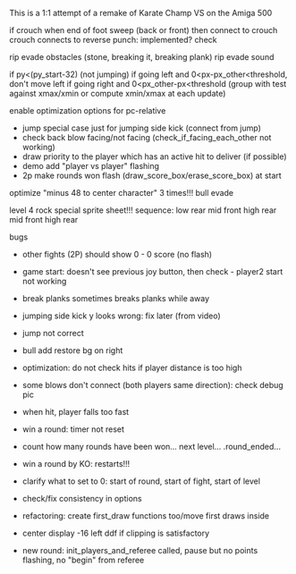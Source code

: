 This is a 1:1 attempt of a remake of Karate Champ VS on the Amiga 500

if crouch when end of foot sweep (back or front) 
then connect to crouch
crouch connects to reverse punch: implemented? check

				
rip evade obstacles (stone, breaking it, breaking plank)
rip evade sound



if py<(py_start-32) (not jumping)
if going left and 0<px-px_other<threshold, don't move left
if going right and 0<px_other-px<threshold
(group with test against xmax/xmin or compute xmin/xmax
at each update)

enable optimization options for pc-relative
- jump special case just for jumping side kick (connect from jump)
- check back blow facing/not facing (check_if_facing_each_other not working)
- draw priority to the player which has an active hit to deliver (if possible)
- demo add "player vs player" flashing
- 2p make rounds won flash (draw_score_box/erase_score_box) at start

optimize "minus 48 to center character" 3 times!!!
bull
evade

level 4 rock special sprite sheet!!!
sequence: low rear mid front high rear mid front high rear

bugs

- other fights (2P) should show 0 - 0 score (no flash)
- game start: doesn't see previous joy button, then check - player2 start not working
- break planks sometimes breaks planks while away
- jumping side kick y looks wrong: fix later (from video)
- jump not correct
- bull add restore bg on right
- optimization: do not check hits if player distance is too high
- some blows don't connect (both players same direction): check debug pic
- when hit, player falls too fast
- win a round: timer not reset
- count how many rounds have been won... next level... .round_ended...
- win a round by KO: restarts!!!
- clarify what to set to 0: start of round, start of fight, start of level
- check/fix consistency in options
- refactoring: create first_draw functions too/move first draws inside
- center display -16 left ddf if clipping is satisfactory


- new round: init_players_and_referee called, pause but no points flashing, no "begin"
  from referee